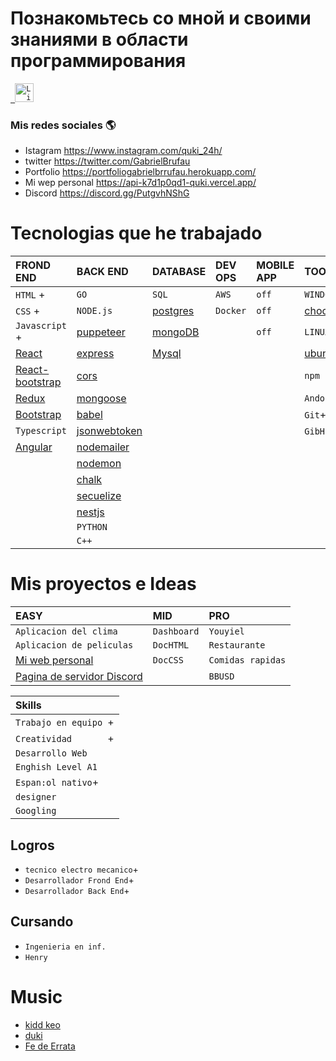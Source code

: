 
# Познакомьтесь со мной и своими знаниями в области программирования


<p align="left">
  <code><a href="https://www.linkedin.com/in/gabriel-nestor-brufau-a504871b9/" target="_blank"> <img src="https://res.cloudinary.com/dlexbrcrv/image/upload/v1621273442/Proyects/linkedin_1_wfivod.svg" alt="Linkedin" height="30"/></a></code>
   
   
### Mis redes sociales 🌎 
- Istagram https://www.instagram.com/quki_24h/ 
- twitter https://twitter.com/GabrielBrufau
- Portfolio https://portfoliogabrielbrrufau.herokuapp.com/
- Mi wep personal https://api-k7d1p0qd1-quki.vercel.app/
- Discord https://discord.gg/PutgvhNShG


# Tecnologias que he trabajado
| FROND END          | BACK END        | DATABASE  | DEV OPS | MOBILE APP   | TOOLS 
| :--------          |:-------         | :------   | :--------|:----------   |:----------    |
| `HTML` +           |   `GO`          |  `SQL`    |  `AWS` |   `off`     |`WINDOWS`      |
| `CSS` +            | `NODE.js`       |[postgres]()|`Docker`| `off`    |[chocolatey]() |
|`Javascript` +      |[puppeteer]()    |[mongoDB]()|        |`off`  | `LINUX`       |
| [React]()          |[express]()      |[Mysql]()|        |              |[ubuntu]()     |
| [React-bootstrap]()|[cors]()         |           |        |              |`npm`          |
|[Redux]()           |[mongoose]()     |           |        |              |`Andoid`
|[Bootstrap]()       |[babel]()        |           |        |              |`Git`+
|`Typescript`        |[jsonwebtoken]() |           |        |              |`GibHub`+
| [Angular]()        |[nodemailer]()   |
|                    |[nodemon]()      |
|                    |[chalk]()        |
|                    |[secuelize]()    |
|                    |[nestjs]()       |
|                    |`PYTHON`
|                    |`C++` |

# Mis proyectos e Ideas
|EASY                      |MID           |PRO   
| :--------                |:-------      | :------
|`Aplicacion del clima`    |`Dashboard`   |`Youyiel`
|`Aplicacion de peliculas` |`DocHTML`     |`Restaurante`
|[Mi web personal](https://api-k7d1p0qd1-quki.vercel.app/)             |`DocCSS`      |`Comidas rapidas`
|[Pagina de servidor Discord](https://devkill.herokuapp.com/)||`BBUSD`



| Skills                         |    
| :-----------------------       | 
| `Trabajo en equipo `+          |                                  
| `Creatividad       `+          |  
| `Desarrollo Web   `            |
| `Enghish Level A1`             |
| `Espan:ol nativo`+             |
| `designer`                     |
|`Googling`                      |
 


 
 ## Logros
  - `tecnico electro mecanico`+
  - `Desarrollador Frond End`+
  - `Desarrollador Back End`+
 
   
 ## Cursando 
 - `Ingenieria en inf.`
 - `Henry`
 
 
 
 
 
# Music
 - [kidd keo]()
 - [duki]()
 - [Fe de Errata]()
 









